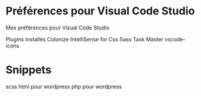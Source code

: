 # Préférences pour Visual Code Studio
Mes préférences pour Visual Code Studio

Plugins installés
Colonize
IntelliSense for Css
Sass
Task Master
vscode-icons

# Snippets
scss
html pour wordpress
php pour wordpress

